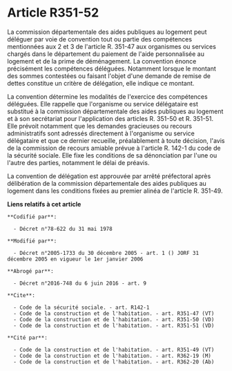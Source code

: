# Article R351-52

La commission départementale des aides publiques au logement peut déléguer par voie de convention tout ou partie des
compétences mentionnées aux 2 et 3 de l'article R. 351-47 aux organismes ou services chargés dans le département du paiement
de l'aide personnalisée au logement et de la prime de déménagement. La convention énonce précisément les compétences
déléguées. Notamment lorsque le montant des sommes contestées ou faisant l'objet d'une demande de remise de dettes constitue
un critère de délégation, elle indique ce montant.

La convention détermine les modalités de l'exercice des compétences déléguées. Elle rappelle que l'organisme ou service
délégataire est substitué à la commission départementale des aides publiques au logement et à son secrétariat pour
l'application des articles R. 351-50 et R. 351-51. Elle prévoit notamment que les demandes gracieuses ou recours
administratifs sont adressés directement à l'organisme ou service délégataire et que ce dernier recueille, préalablement à
toute décision, l'avis de la commission de recours amiable prévue à l'article R. 142-1 du code de la sécurité sociale. Elle
fixe les conditions de sa dénonciation par l'une ou l'autre des parties, notamment le délai de préavis.

La convention de délégation est approuvée par arrêté préfectoral après délibération de la commission départementale des aides
publiques au logement dans les conditions fixées au premier alinéa de l'article R. 351-49.

**Liens relatifs à cet article**

	**Codifié par**:

	  - Décret n°78-622 du 31 mai 1978

	**Modifié par**:

	  - Décret n°2005-1733 du 30 décembre 2005 - art. 1 () JORF 31 décembre 2005 en vigueur le 1er janvier 2006

	**Abrogé par**:

	  - Décret n°2016-748 du 6 juin 2016 - art. 9

	**Cite**:

	  - Code de la sécurité sociale. - art. R142-1
	  - Code de la construction et de l'habitation. - art. R351-47 (VT)
	  - Code de la construction et de l'habitation. - art. R351-50 (VD)
	  - Code de la construction et de l'habitation. - art. R351-51 (VD)

	**Cité par**:

	  - Code de la construction et de l'habitation. - art. R351-49 (VT)
	  - Code de la construction et de l'habitation. - art. R362-19 (M)
	  - Code de la construction et de l'habitation. - art. R362-20 (Ab)
